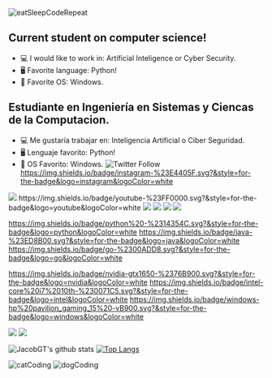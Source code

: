 ![eatSleepCodeRepeat](https://user-images.githubusercontent.com/42787753/98130260-a9992d00-1e7f-11eb-9db7-40eeb78115da.gif)
## Current student on computer science!
- 💻 I would like to work in: Artificial Inteligence or Cyber Security.
- 🖥️ Favorite language: Python!
- 📱 Favorite OS: Windows.
## Estudiante en Ingeniería en Sistemas y Ciencas de la Computacion.
- 💻 Me gustaría trabajar en: Inteligencia Artificial o Ciber Seguridad.
- 🖥️ Lenguaje favorito: Python!
- 📱 OS Favorito: Windows.
![Twitter Follow](https://img.shields.io/twitter/follow/Jacob_FR_GT?color=%231DA1F2&logo=Twitter&style=for-the-badge)
https://img.shields.io/badge/instagram-%23E4405F.svg?&style=for-the-badge&logo=instagram&logoColor=white
<img src="https://img.shields.io/badge/<handle>%20-%23E4405F.svg?&style=for-the-badge&logo=Instagram&logoColor=white"/>
https://img.shields.io/badge/youtube-%23FF0000.svg?&style=for-the-badge&logo=youtube&logoColor=white
<img src="https://img.shields.io/badge/<handle>%20-%23FF0000.svg?&style=for-the-badge&logo=YouTube&logoColor=white"/>
<img src="https://img.shields.io/badge/linkedin%20-%230077B5.svg?&style=for-the-badge&logo=linkedin&logoColor=white"/>
<img src="https://img.shields.io/badge/-Stack%20overflow-FE7A16?style=for-the-badge&logo=stack-overflow&logoColor=white"/>
<img src="https://img.shields.io/badge/<handle>%20-%23FFFC00.svg?&style=for-the-badge&logo=Snapchat&logoColor=white"/>

https://img.shields.io/badge/python%20-%2314354C.svg?&style=for-the-badge&logo=python&logoColor=white
https://img.shields.io/badge/java-%23ED8B00.svg?&style=for-the-badge&logo=java&logoColor=white
https://img.shields.io/badge/go-%2300ADD8.svg?&style=for-the-badge&logo=go&logoColor=white

https://img.shields.io/badge/nvidia-gtx1650-%2376B900.svg?&style=for-the-badge&logo=nvidia&logoColor=white
https://img.shields.io/badge/intel-core%20i7%2010th-%230071C5.svg?&style=for-the-badge&logo=intel&logoColor=white
https://img.shields.io/badge/windows-hp%20pavilion_gaming_15%20-vB900.svg?&style=for-the-badge&logo=windows&logoColor=white

<img src="https://img.shields.io/badge/steam%20-%23000000.svg?&style=for-the-badge&logo=steam&logoColor=white"/>
<img src="https://img.shields.io/badge/epic%20games%20-%23313131.svg?&style=for-the-badge&logo=epic%20games&logoColor=white"/>

![JacobGT's github stats](https://github-readme-stats.vercel.app/api?username=JacobGT&show_icons=true&theme=highcontrast)
[![Top Langs](https://github-readme-stats.vercel.app/api/top-langs/?username=JacobGT&layout=compact)](https://github.com/JacobGT/github-readme-stats)

![catCoding](https://user-images.githubusercontent.com/42787753/98130368-ca618280-1e7f-11eb-8ae7-ff5e4234d812.gif)
![dogCoding](https://user-images.githubusercontent.com/42787753/98130510-f0872280-1e7f-11eb-880d-c9ffd439f073.gif)
